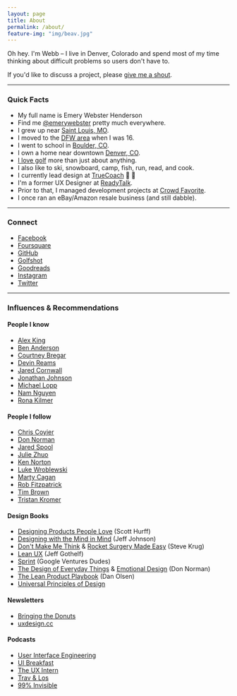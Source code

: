 ```yaml
---
layout: page
title: About
permalink: /about/
feature-img: "img/beav.jpg"
---
```

Oh hey. I'm Webb &ndash; I live in Denver, Colorado and spend most of my time thinking about difficult problems so users don't have to.

If you'd like to discuss a project, please [give me a shout](/contact).

---

### Quick Facts

- My full name is Emery Webster Henderson 
- Find me [@emerywebster](http://twitter.com/emerywebster) pretty much everywhere.
- I grew up near [Saint Louis, MO](http://stlouis.cardinals.mlb.com/).
- I moved to the [DFW area](http://mavs.com) when I was 16.
- I went to school in [Boulder, CO](http://leeds.colorado.edu).
- I own a home near downtown [Denver, CO](http://denverbroncos.com).
- [I love golf](http://masters.com) more than just about anything.
- I also like to ski, snowboard, camp, fish, run, read, and cook.
- I currently lead design at [TrueCoach](http://truecoach.co) :purple_heart: :muscle:
- I'm a former UX Designer at [ReadyTalk](http://readytalk.com).
- Prior to that, I managed development projects at [Crowd Favorite](http://crowdfavorite.com).
- I once ran an eBay/Amazon resale business (and still dabble).

---

### Connect

- [Facebook](http://facebook.com/emerywebster)
- [Foursquare](http://foursquare.com/emerywebster)
- [GitHub](http://github.com/emerywebster)
- [Golfshot](https://play.golfshot.com/profiles/589Rq/rounds)
- [Goodreads](https://www.goodreads.com/user/show/5677497-webb-henderson)
- [Instagram](http://instagram.com/emerywebster)
- [Twitter](http://twitter.com/emerywebster)

---

### Influences & Recommendations

#### People I know

- [Alex King](http://alexking.org)
- [Ben Anderson](http://design-pathology.com)
- [Courtney Bregar](http://courtneybregar.com)
- [Devin Reams](http://devin.reams.me)
- [Jared Cornwall](http://jaredcornwall.com)
- [Jonathan Johnson](http://jondavidjohn.com)
- [Michael Lopp](http://randsinrepose.com)
- [Nam Nguyen](http://nam-ux.com)
- [Rona Kilmer](http://ronakilmer.com)

#### People I follow

- [Chris Coyier](http://chriscoyier.net/)
- [Don Norman](http://jnd.org/)
- [Jared Spool](http://uie.com/)
- [Julie Zhuo](https://medium.com/@joulee)
- [Ken Norton](http://kennorton.com/)
- [Luke Wroblewski](http://lukew.com/)
- [Marty Cagan](http://svpg.com/articles/)
- [Rob Fitzpatrick](http://robfitz.com/)
- [Tim Brown](http://nicewebtype.com)
- [Tristan Kromer](http://grasshopperherder.com/)

#### Design Books

- [Designing Products People Love](https://www.amazon.com/dp/B019YN9WFW/) (Scott Hurff)
- [Designing with the Mind in Mind](https://www.amazon.com/dp/0124079148/) (Jeff Johnson)
- [Don't Make Me Think](https://www.amazon.com/dp/0321965515/) & [Rocket Surgery Made Easy](https://www.amazon.com/dp/0321657292/) (Steve Krug)
- [Lean UX](https://www.amazon.com/dp/B01LYGQ6CH/) (Jeff Gothelf)
- [Sprint](https://www.amazon.com/dp/B010MH1DAQ/) (Google Ventures Dudes)
- [The Design of Everyday Things](https://www.amazon.com/dp/B00E257T6C/) & [Emotional Design](https://www.amazon.com/dp/B005GKIYD4/) (Don Norman)
- [The Lean Product Playbook](https://www.amazon.com/dp/B00SZ638C8/) (Dan Olsen)
- [Universal Principles of Design](https://www.amazon.com/dp/1592535879/)

#### Newsletters

- [Bringing the Donuts](http://kennorton.us12.list-manage.com/subscribe?u=55f1cf967fb74d3b3db26ef2b&id=3c04852012)
- [uxdesign.cc](http://uxdesign.cc)

#### Podcasts

- [User Interface Engineering](https://www.uie.com/brainsparks/)
- [UI Breakfast](http://uibreakfast.com/)
- [The UX Intern](http://theuxintern.com/)
- [Trav & Los](http://www.travandlos.com/)
- [99% Invisible](http://99percentinvisible.org/)
